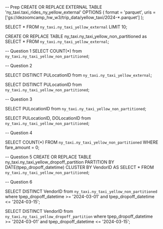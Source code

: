 -- Prep
CREATE OR REPLACE EXTERNAL TABLE 'ny_taxi.taxi_rides_ny_yellow_external'
OPTIONS (
  format = 'parquet',
  uris = ['gs://dezoomcamp_hw_w3/trip_data/yellow_taxi/2024-*.parquet']
);

SELECT * FROM `ny_taxi.ny_taxi_yellow_external` LIMIT 10;

CREATE OR REPLACE TABLE ny_taxi.ny_taxi_yellow_non_partitioned as SELECT * FROM `ny_taxi.ny_taxi_yellow_external`;

-- Question 1
SELECT COUNT(*) from `ny_taxi.ny_taxi_yellow_non_partitioned`;

-- Question 2

SELECT DISTINCT PULocationID from `ny_taxi.ny_taxi_yellow_external`;

SELECT DISTINCT PULocationID from `ny_taxi.ny_taxi_yellow_non_partitioned`;

-- Question 3

SELECT PULocationID from `ny_taxi.ny_taxi_yellow_non_partitioned`;

SELECT PULocationID, DOLocationID from `ny_taxi.ny_taxi_yellow_non_partitioned`;

-- Question 4

SELECT COUNT(*) FROM `ny_taxi.ny_taxi_yellow_non_partitioned` WHERE fare_amount = 0;

-- Question 5
CREATE OR REPLACE TABLE ny_taxi.ny_taxi_yellow_dropoff_partition PARTITION BY DATE(tpep_dropoff_datetime) CLUSTER BY VendorID AS SELECT * FROM `ny_taxi.ny_taxi_yellow_non_partitioned`;

-- Question 6

SELECT DISTINCT VendorID from `ny_taxi.ny_taxi_yellow_non_partitioned` where tpep_dropoff_datetime >= '2024-03-01' and tpep_dropoff_datetime <= '2024-03-15';

SELECT DISTINCT VendorID from `ny_taxi.ny_taxi_yellow_dropoff_partition` where tpep_dropoff_datetime >= '2024-03-01' and tpep_dropoff_datetime <= '2024-03-15';




